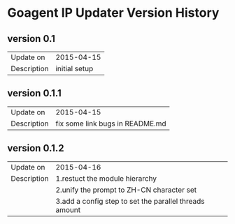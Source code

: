 Goagent IP Updater Version History
======================================
## version 0.1
|    |   |
| --------   | :----  |
| Update on | 2015-04-15 |
| Description | initial setup |

## version 0.1.1
|    |   |
| --------   | :----  |
| Update on | 2015-04-15 |
| Description | fix some link bugs in README.md |

## version 0.1.2
|    |   |
| --------   | :----  |
| Update on | 2015-04-16 |
| Description | 1.restuct the module hierarchy |
|          | 2.unify the prompt to ZH-CN character set |
|          | 3.add a config step to set the parallel threads amount |